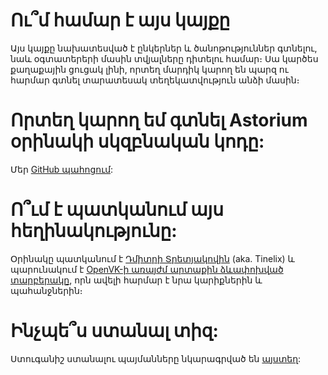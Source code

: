 # Ու՞մ համար է այս կայքը
Այս կայքը նախատեսված է ընկերներ և ծանոթություններ գտնելու, նաև օգտատերերի մասին տվյալները դիտելու համար։ Սա կարծես քաղաքային ցուցակ լինի, որտեղ մարդիկ կարող են պարզ ու հարմար գտնել տարատեսակ տեղեկատվություն անձի մասին։

# Որտեղ կարող եմ գտնել Astorium օրինակի սկզբնական կոդը:
Մեր [GitHub պահոցում](https://github.com/tinelix/astorium):

# Ո՞ւմ է պատկանում այս հեղինակությունը:
Օրինակը պատկանում է [Դմիտրի Տրետյակովին](/tretdm) (aka. Tinelix) և պարունակում է [OpenVK-ի առայժմ արտաքին ձևափոխված տարբերակը](https://github.com/tinelix/astorium), որն ավելի հարմար է նրա կարիքներին և պահանջներին։

# Ինչպե՞ս ստանալ տիզ:
Ստուգանիշ ստանալու պայմանները նկարագրված են [այստեղ](/verify):
